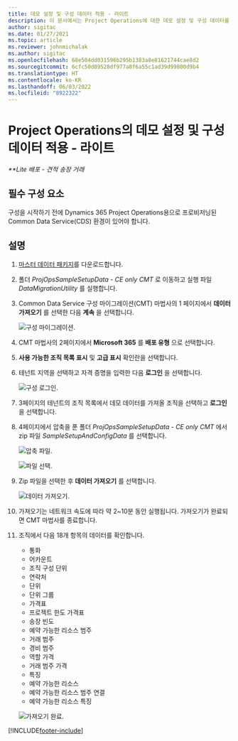 ```yaml
---
title: 데모 설정 및 구성 데이터 적용 - 라이트
description: 이 문서에서는 Project Operations에 대한 데모 설정 및 구성 데이터를 적용하는 방법에 대한 정보를 제공합니다.
author: sigitac
ms.date: 01/27/2021
ms.topic: article
ms.reviewer: johnmichalak
ms.author: sigitac
ms.openlocfilehash: 68e504dd031596b295b1383a8e81621744cae8d2
ms.sourcegitcommit: 6cfc50d89528df977a8f6a55c1ad39d99800d9b4
ms.translationtype: HT
ms.contentlocale: ko-KR
ms.lasthandoff: 06/03/2022
ms.locfileid: "8922322"
---
```

# <a name="apply-demo-setup-and-configuration-data-for-project-operations---lite"></a>Project Operations의 데모 설정 및 구성 데이터 적용 - 라이트 

_**Lite 배포 - 견적 송장 거래_



## <a name="prerequisites"></a>필수 구성 요소

구성을 시작하기 전에 Dynamics 365 Project Operations용으로 프로비저닝된 Common Data Service(CDS) 환경이 있어야 합니다.


## <a name="instructions"></a>설명

1. [마스터 데이터 패키지](https://download.microsoft.com/download/3/4/1/341bf279-a64f-4baa-af31-ce624859b518/ProjOpsSampleSetupData-%20CE%20only.zip)를 다운로드합니다. 
2. 폴더 *ProjOpsSampleSetupData - CE only CMT* 로 이동하고 실행 파일 *DataMigrationUtility* 를 실행합니다.
3. Common Data Service 구성 마이그레이션(CMT) 마법사의 1 페이지에서 **데이터 가져오기** 를 선택한 다음 **계속** 을 선택합니다.

    ![구성 마이그레이션.](./media/1ConfigurationMigration.png)

4. CMT 마법사의 2페이지에서 **Microsoft 365** 를 **배포 유형** 으로 선택합니다.
5. **사용 가능한 조직 목록 표시** 및 **고급 표시** 확인란을 선택합니다.
6. 테넌트 지역을 선택하고 자격 증명을 입력한 다음 **로그인** 을 선택합니다.

   ![구성 로그인.](./media/2ConfigurationSignin.png)

7. 3페이지의 테넌트의 조직 목록에서 데모 데이터를 가져올 조직을 선택하고 **로그인** 을 선택합니다.
8. 4페이지에서 압축을 푼 폴더 *ProjOpsSampleSetupData - CE only CMT* 에서 zip 파일 *SampleSetupAndConfigData* 를 선택합니다.

   ![압축 파일.](./media/3ZipFile.png)

   ![파일 선택.](./media/4SelectAFile.png)

9. Zip 파일을 선택한 후 **데이터 가져오기** 를 선택합니다.

   ![데이터 가져오기.](./media/5ImportData.png)

10. 가져오기는 네트워크 속도에 따라 약 2~10분 동안 실행됩니다. 가져오기가 완료되면 CMT 마법사를 종료합니다. 
11. 조직에서 다음 18개 항목의 데이터를 확인합니다.

    -   통화
    -   어카운트
    -   조직 구성 단위
    -   연락처
    -   단위
    -   단위 그룹
    -   가격표
    -   프로젝트 한도 가격표 
    -   송장 빈도
    -   예약 가능한 리소스 범주
    -   거래 범주
    -   경비 범주
    -   역할 가격
    -   거래 범주 가격
    -   특징
    -   예약 가능한 리소스
    -   예약 가능한 리소스 범주 연결
    -   예약 가능한 리소스 특징

    ![가져오기 완료.](./media/6CompleteImport.png)


[!INCLUDE[footer-include](../includes/footer-banner.md)]
